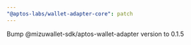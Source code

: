 ```yaml
---
"@aptos-labs/wallet-adapter-core": patch
---
```


Bump @mizuwallet-sdk/aptos-wallet-adapter version to 0.1.5
